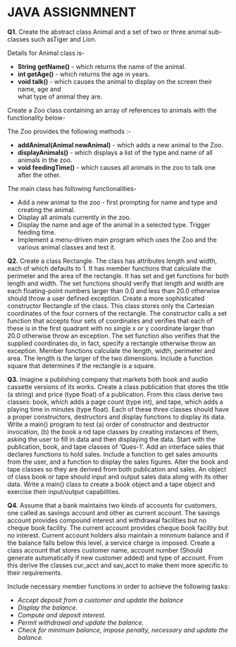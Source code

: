 # JAVA ASSIGNMNENT

**Q1.** Create the abstract class Animal and a set of two or three animal sub-classes 
such asTiger   and Lion. 

Details for Animal class is- 

*  **String getName()** - which returns the name of the animal.  
*  **int getAge()** - which returns the age in years.  
*  **void talk()** - which causes the animal to display on the screen their name, age and         
                what type of animal they are.  
                
 Create a Zoo class containing an array of references to animals with the functionality below-
 
 The Zoo provides the following methods :-
 *  **addAnimal(Animal newAnimal)** - which adds a new animal to the Zoo. 
 *  **displayAnimals()** - which displays a list of the type and name of all animals in the zoo.  
 *  **void feedingTime()** - which causes all animals in the zoo to talk one after the other.  
 
The main  class has following functionalities- 

* Add a new animal to the zoo - first prompting for name and type and creating the animal. 
* Display all animals currently in the zoo.
* Display the name and age of the animal in a selected type. Trigger feeding time.  
* Implement a menu-driven main program which uses the Zoo and the various animal classes and test it. 

 **Q2.** Create a class Rectangle. The class has attributes length and width, each of which defaults to 1. 
 It has member functions that calculate the perimeter and the area of the rectangle. 
 It has set and get functions for both length and width.
 The set functions should verify that length and width are each floating-point numbers
 larger than 0.0 and less than 20.0 otherwise should throw a user defined exception. 
 Create a more sophisticated constructor Rectangle of the class.
 This class stores only the Cartesian coordinates of the four corners of the rectangle.
 The constructor calls a set function that accepts four sets of coordinates and verifies that each of these 
 is in the first quadrant with no single x or y coordinate larger than 20.0 otherwise throw an exception. 
 The set function also verifies that the supplied coordinates do, in fact, specify a rectangle otherwise throw an exception.
 Member functions calculate the length, width, perimeter and area. 
 The length is the larger of the two dimensions.
 Include a function square that determines if the rectangle is a square. 
 
**Q3.** Imagine a publishing company that markets both book and audio cassette versions of its works.
Create a class publication that stores the title (a string) and price (type float) of a publication.
From this class derive two classes: book, which adds a page count (type int), and
tape, which adds a playing time in minutes (type float).
Each of these three classes should have a proper constructors, destructors and display functions to display its data. 
Write a main() program to test (a) order of constructor and destructor invocation, (b) the book a
nd tape classes by creating instances of them, asking the user to fill in data and then displaying the data.
Start with the publication, book, and tape classes of  ‘Ques-1’. 
Add an interface sales that declares functions to hold sales.
Include a function to get sales amounts from the user, and a function to display the sales figures.
Alter the book and tape classes so they are derived from both publication and sales.
An object of class book or tape should input and output sales data along with its other data.
Write a main() class to create a book object and a tape object and exercise their input/output capabilities.  
 
**Q4.** Assume that a bank maintains two kinds of accounts for customers, 
one called as savings account and other as current account. 
The savings account provides compound interest and withdrawal facilities but no cheque book facility. 
The current account provides cheque book facility but no interest. Current account holders also maintain a 
minimum balance and if the balance falls below this level, a service charge is imposed. 
Create a class account that stores customer name, account 
number (Should generate automatically if new customer added) and type of account. 
From this derive the classes cur_acct and sav_acct to make them more specific to their requirements.

Include necessary member functions in order to achieve the following tasks: 
*  *Accept deposit from a customer and update the balance* 
*  *Display the balance.*
*  *Compute and deposit interest.* 
*  *Permit withdrawal and update the balance.*
*  *Check for minimum balance, impose penalty, necessary and update the balance.*  
 
